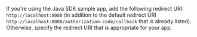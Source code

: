   If you're using the Java SDK sample app, add the following redirect URI: `http://localhost:8080` (in addition to the default redirect URI `http://localhost:8080/authorization-code/callback` that is already listed). <br>
  Otherwise, specify the redirect URI that is appropriate for your app.
